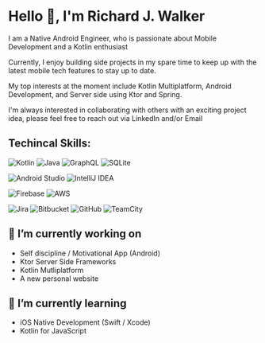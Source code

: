 # Hello 👋, I'm Richard J. Walker


I am a Native Android Engineer, who is passionate about Mobile Development and a Kotlin enthusiast

Currently, I enjoy building side projects in my spare time to keep up with the latest mobile tech features to stay up to date.

My top interests at the moment include Kotlin Multiplatform, Android Development, and Server side using Ktor and Spring.

I'm always interested in collaborating with others with an exciting project idea, please feel free to reach out via LinkedIn and/or Email

## Techincal Skills:
![Kotlin](https://img.shields.io/badge/kotlin-%237F52FF.svg?style=for-the-badge&logo=kotlin&logoColor=white) ![Java](https://img.shields.io/badge/java-%23ED8B00.svg?style=for-the-badge&logo=openjdk&logoColor=white) ![GraphQL](https://img.shields.io/badge/-GraphQL-E10098?style=for-the-badge&logo=graphql&logoColor=white) ![SQLite](https://img.shields.io/badge/sqlite-%2307405e.svg?style=for-the-badge&logo=sqlite&logoColor=white)

![Android Studio](https://img.shields.io/badge/android%20studio-346ac1?style=for-the-badge&logo=android%20studio&logoColor=white) ![IntelliJ IDEA](https://img.shields.io/badge/IntelliJIDEA-000000.svg?style=for-the-badge&logo=intellij-idea&logoColor=white) 

![Firebase](https://img.shields.io/badge/firebase-%23039BE5.svg?style=for-the-badge&logo=firebase) 	![AWS](https://img.shields.io/badge/AWS-%23FF9900.svg?style=for-the-badge&logo=amazon-aws&logoColor=white)

![Jira](https://img.shields.io/badge/jira-%230A0FFF.svg?style=for-the-badge&logo=jira&logoColor=white) ![Bitbucket](https://img.shields.io/badge/bitbucket-%230047B3.svg?style=for-the-badge&logo=bitbucket&logoColor=white) 	![GitHub](https://img.shields.io/badge/github-%23121011.svg?style=for-the-badge&logo=github&logoColor=white) 	![TeamCity](https://img.shields.io/badge/teamcity-000000.svg?style=for-the-badge&logo=teamcity&logoColor=white)

## 🔭 I’m currently working on
- Self discipline / Motivational App (Android)
- Ktor Server Side Frameworks
- Kotlin Mutliplatform
- A new personal website 


## 🌱 I’m currently learning
- iOS Native Development (Swift / Xcode)
- Kotlin for JavaScript

<!--
**iDopameme/iDopameme** is a ✨ _special_ ✨ repository because its `README.md` (this file) appears on your GitHub profile.

Here are some ideas to get you started:

- 🔭 I’m currently working on ...
- 🌱 I’m currently learning ...
- 👯 I’m looking to collaborate on ...
- 🤔 I’m looking for help with ...
- 💬 Ask me about ...
- 📫 How to reach me: ...
- 😄 Pronouns: ...
- ⚡ Fun fact: ...
-->

